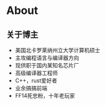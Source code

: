 # About

## 关于博主

- 美国北卡罗莱纳州立大学计算机硕士
- 主攻编程语言与编译器方向
- 现供职于国内某知名芯片厂
- 高级编译器工程师
- C++，rust爱好者
- 业余搞搞前端
- FF14死忠粉，十年老玩家


